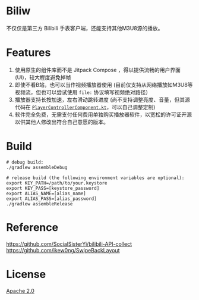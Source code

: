 # Biliw
不仅仅是第三方 Bilibili 手表客户端，还能支持其他M3U8源的播放。

# Features
1. 使用原生的组件库而不是 Jitpack Compose ，得以提供流畅的用户界面(UI)，较大程度避免掉帧  
2. 即使不看B站，也可以当作视频播放器使用 (目前仅支持从网络播放如M3U8等视频流，但也可以尝试使用 `file:` 协议填写视频绝对路径）  
3. 播放器支持长按加速，左右滑动跳转进度 (尚不支持调整亮度、音量，但其源代码在 [`PlayerControllerComponent.kt`](https://github.com/Klrohias/Biliw/blob/main/app/src/main/java/el/sft/bw/components/PlayerControllerComponent.kt)，可以自己调整定制)
4. 软件完全免费，无需支付任何费用单独购买播放器软件，以宽松的许可证开源以供其他人修改出符合自己意愿的版本。

# Build
```shell
# debug build:
./gradlew assembleDebug

# release build (the following environment variables are optional):
export KEY_PATH=/path/to/your.keystore
export KEY_PASS=[keystore_password]
export ALIAS_NAME=[alias_name]
export ALIAS_PASS=[alias_password]
./gradlew assembleRelease
```

# Reference
https://github.com/SocialSisterYi/bilibili-API-collect  
https://github.com/ikew0ng/SwipeBackLayout  

# License
[Apache 2.0](LICENSE)
